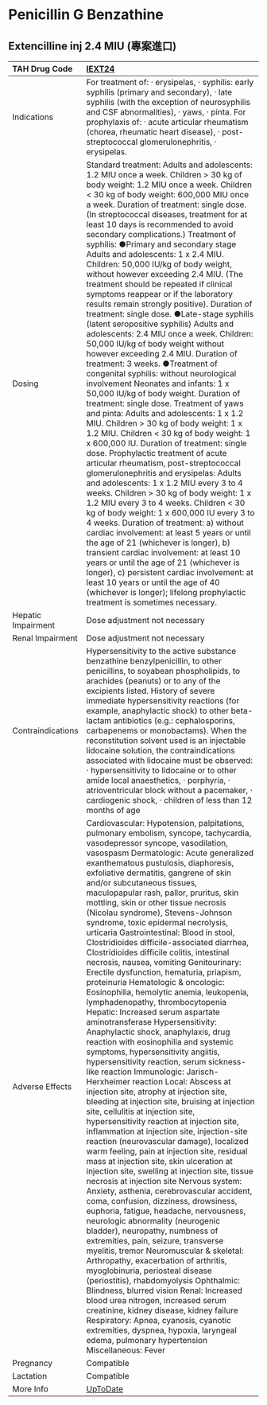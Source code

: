 # Penicillin G Benzathine

## Extencilline inj 2.4 MIU (專案進口)

| TAH Drug Code      | [IEXT24](https://www.tahsda.org.tw/drugs/hissearch.php?drug_code=IEXT24)                                                                                                                                                                                                                                                                                                                                                                                                                                                                                                                                                                                                                                                                                                                                                                                                                                                                                                                                                                                                                                                                                                                                                                                                                                                                                                                                                                                                                                                                                                                                                                                                                                                                                                                                                                                                                                                                                                                                                                                                                                                                                                                                                                         |
|:-------------------|:-------------------------------------------------------------------------------------------------------------------------------------------------------------------------------------------------------------------------------------------------------------------------------------------------------------------------------------------------------------------------------------------------------------------------------------------------------------------------------------------------------------------------------------------------------------------------------------------------------------------------------------------------------------------------------------------------------------------------------------------------------------------------------------------------------------------------------------------------------------------------------------------------------------------------------------------------------------------------------------------------------------------------------------------------------------------------------------------------------------------------------------------------------------------------------------------------------------------------------------------------------------------------------------------------------------------------------------------------------------------------------------------------------------------------------------------------------------------------------------------------------------------------------------------------------------------------------------------------------------------------------------------------------------------------------------------------------------------------------------------------------------------------------------------------------------------------------------------------------------------------------------------------------------------------------------------------------------------------------------------------------------------------------------------------------------------------------------------------------------------------------------------------------------------------------------------------------------------------------------------------|
| Indications        | For treatment of: ‧ erysipelas, ‧ syphilis: early syphilis (primary and secondary), ‧ late syphilis (with the exception of neurosyphilis and CSF abnormalities), ‧ yaws, ‧ pinta. For prophylaxis of: ‧ acute articular rheumatism (chorea, rheumatic heart disease), ‧ post-streptococcal glomerulonephritis, ‧ erysipelas.                                                                                                                                                                                                                                                                                                                                                                                                                                                                                                                                                                                                                                                                                                                                                                                                                                                                                                                                                                                                                                                                                                                                                                                                                                                                                                                                                                                                                                                                                                                                                                                                                                                                                                                                                                                                                                                                                                                     |
| Dosing             | Standard treatment: Adults and adolescents: 1.2 MIU once a week. Children > 30 kg of body weight: 1.2 MIU once a week. Children < 30 kg of body weight: 600,000 MIU once a week. Duration of treatment: single dose. (In streptococcal diseases, treatment for at least 10 days is recommended to avoid secondary complications.) Treatment of syphilis: ●Primary and secondary stage Adults and adolescents: 1 x 2.4 MIU. Children: 50,000 IU/kg of body weight, without however exceeding 2.4 MIU. (The treatment should be repeated if clinical symptoms reappear or if the laboratory results remain strongly positive). Duration of treatment: single dose. ●Late-stage syphilis (latent seropositive syphilis) Adults and adolescents: 2.4 MIU once a week. Children: 50,000 IU/kg of body weight without however exceeding 2.4 MIU. Duration of treatment: 3 weeks. ●Treatment of congenital syphilis: without neurological involvement Neonates and infants: 1 x 50,000 IU/kg of body weight. Duration of treatment: single dose. Treatment of yaws and pinta: Adults and adolescents: 1 x 1.2 MIU. Children > 30 kg of body weight: 1 x 1.2 MIU. Children < 30 kg of body weight: 1 x 600,000 IU. Duration of treatment: single dose. Prophylactic treatment of acute articular rheumatism, post-streptococcal glomerulonephritis and erysipelas: Adults and adolescents: 1 x 1.2 MIU every 3 to 4 weeks. Children > 30 kg of body weight: 1 x 1.2 MIU every 3 to 4 weeks. Children < 30 kg of body weight: 1 x 600,000 IU every 3 to 4 weeks. Duration of treatment: a) without cardiac involvement: at least 5 years or until the age of 21 (whichever is longer), b) transient cardiac involvement: at least 10 years or until the age of 21 (whichever is longer), c) persistent cardiac involvement: at least 10 years or until the age of 40 (whichever is longer); lifelong prophylactic treatment is sometimes necessary.                                                                                                                                                                                                                                                                                                       |
| Hepatic Impairment | Dose adjustment not necessary                                                                                                                                                                                                                                                                                                                                                                                                                                                                                                                                                                                                                                                                                                                                                                                                                                                                                                                                                                                                                                                                                                                                                                                                                                                                                                                                                                                                                                                                                                                                                                                                                                                                                                                                                                                                                                                                                                                                                                                                                                                                                                                                                                                                                    |
| Renal Impairment   | Dose adjustment not necessary                                                                                                                                                                                                                                                                                                                                                                                                                                                                                                                                                                                                                                                                                                                                                                                                                                                                                                                                                                                                                                                                                                                                                                                                                                                                                                                                                                                                                                                                                                                                                                                                                                                                                                                                                                                                                                                                                                                                                                                                                                                                                                                                                                                                                    |
| Contraindications  | Hypersensitivity to the active substance benzathine benzylpenicillin, to other penicillins, to soyabean phospholipids, to arachides (peanuts) or to any of the excipients listed. History of severe immediate hypersensitivity reactions (for example, anaphylactic shock) to other beta-lactam antibiotics (e.g.: cephalosporins, carbapenems or monobactams). When the reconstitution solvent used is an injectable lidocaine solution, the contraindications associated with lidocaine must be observed: ‧ hypersensitivity to lidocaine or to other amide local anaesthetics, ‧ porphyria, ‧ atrioventricular block without a pacemaker, ‧ cardiogenic shock, ‧ children of less than 12 months of age                                                                                                                                                                                                                                                                                                                                                                                                                                                                                                                                                                                                                                                                                                                                                                                                                                                                                                                                                                                                                                                                                                                                                                                                                                                                                                                                                                                                                                                                                                                                       |
| Adverse Effects    | Cardiovascular: Hypotension, palpitations, pulmonary embolism, syncope, tachycardia, vasodepressor syncope, vasodilation, vasospasm Dermatologic: Acute generalized exanthematous pustulosis, diaphoresis, exfoliative dermatitis, gangrene of skin and/or subcutaneous tissues, maculopapular rash, pallor, pruritus, skin mottling, skin or other tissue necrosis (Nicolau syndrome), Stevens-Johnson syndrome, toxic epidermal necrolysis, urticaria Gastrointestinal: Blood in stool, Clostridioides difficile-associated diarrhea, Clostridioides difficile colitis, intestinal necrosis, nausea, vomiting Genitourinary: Erectile dysfunction, hematuria, priapism, proteinuria Hematologic & oncologic: Eosinophilia, hemolytic anemia, leukopenia, lymphadenopathy, thrombocytopenia Hepatic: Increased serum aspartate aminotransferase Hypersensitivity: Anaphylactic shock, anaphylaxis, drug reaction with eosinophilia and systemic symptoms, hypersensitivity angiitis, hypersensitivity reaction, serum sickness-like reaction Immunologic: Jarisch-Herxheimer reaction Local: Abscess at injection site, atrophy at injection site, bleeding at injection site, bruising at injection site, cellulitis at injection site, hypersensitivity reaction at injection site, inflammation at injection site, injection-site reaction (neurovascular damage), localized warm feeling, pain at injection site, residual mass at injection site, skin ulceration at injection site, swelling at injection site, tissue necrosis at injection site Nervous system: Anxiety, asthenia, cerebrovascular accident, coma, confusion, dizziness, drowsiness, euphoria, fatigue, headache, nervousness, neurologic abnormality (neurogenic bladder), neuropathy, numbness of extremities, pain, seizure, transverse myelitis, tremor Neuromuscular & skeletal: Arthropathy, exacerbation of arthritis, myoglobinuria, periosteal disease (periostitis), rhabdomyolysis Ophthalmic: Blindness, blurred vision Renal: Increased blood urea nitrogen, increased serum creatinine, kidney disease, kidney failure Respiratory: Apnea, cyanosis, cyanotic extremities, dyspnea, hypoxia, laryngeal edema, pulmonary hypertension Miscellaneous: Fever |
| Pregnancy          | Compatible                                                                                                                                                                                                                                                                                                                                                                                                                                                                                                                                                                                                                                                                                                                                                                                                                                                                                                                                                                                                                                                                                                                                                                                                                                                                                                                                                                                                                                                                                                                                                                                                                                                                                                                                                                                                                                                                                                                                                                                                                                                                                                                                                                                                                                       |
| Lactation          | Compatible                                                                                                                                                                                                                                                                                                                                                                                                                                                                                                                                                                                                                                                                                                                                                                                                                                                                                                                                                                                                                                                                                                                                                                                                                                                                                                                                                                                                                                                                                                                                                                                                                                                                                                                                                                                                                                                                                                                                                                                                                                                                                                                                                                                                                                       |
| More Info          | [UpToDate](https://www.uptodate.com/contents/penicillin-g-benzathine-drug-information)                                                                                                                                                                                                                                                                                                                                                                                                                                                                                                                                                                                                                                                                                                                                                                                                                                                                                                                                                                                                                                                                                                                                                                                                                                                                                                                                                                                                                                                                                                                                                                                                                                                                                                                                                                                                                                                                                                                                                                                                                                                                                                                                                           |

